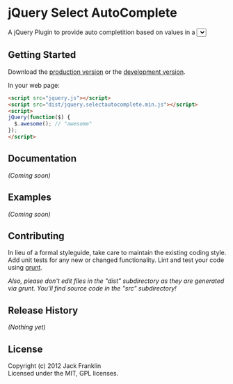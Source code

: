 # jQuery Select AutoComplete

A jQuery Plugin to provide auto completition based on values in a <select> dropdown

## Getting Started
Download the [production version][min] or the [development version][max].

[min]: https://raw.github.com/JackFranklin/jquery.selectautocomplete/master/dist/jquery.selectautocomplete.min.js
[max]: https://raw.github.com/JackFranklin/jquery.selectautocomplete/master/dist/jquery.selectautocomplete.js

In your web page:

```html
<script src="jquery.js"></script>
<script src="dist/jquery.selectautocomplete.min.js"></script>
<script>
jQuery(function($) {
  $.awesome(); // "awesome"
});
</script>
```

## Documentation
_(Coming soon)_

## Examples
_(Coming soon)_

## Contributing
In lieu of a formal styleguide, take care to maintain the existing coding style. Add unit tests for any new or changed functionality. Lint and test your code using [grunt](https://github.com/cowboy/grunt).

_Also, please don't edit files in the "dist" subdirectory as they are generated via grunt. You'll find source code in the "src" subdirectory!_

## Release History
_(Nothing yet)_

## License
Copyright (c) 2012 Jack Franklin  
Licensed under the MIT, GPL licenses.
